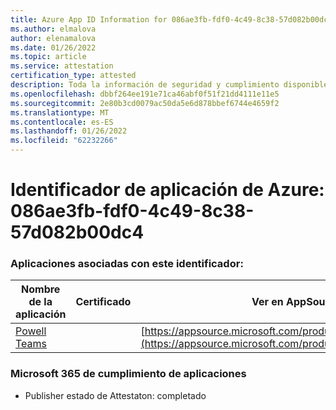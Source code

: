 ```yaml
---
title: Azure App ID Information for 086ae3fb-fdf0-4c49-8c38-57d082b00dc4
ms.author: elmalova
author: elenamalova
ms.date: 01/26/2022
ms.topic: article
ms.service: attestation
certification_type: attested
description: Toda la información de seguridad y cumplimiento disponible para 086ae3fb-fdf0-4c49-8c38-57d082b00dc4.
ms.openlocfilehash: dbbf264ee191e71ca46abf0f51f21dd4111e11e5
ms.sourcegitcommit: 2e80b3cd0079ac50da5e6d878bbef6744e4659f2
ms.translationtype: MT
ms.contentlocale: es-ES
ms.lasthandoff: 01/26/2022
ms.locfileid: "62232266"
---
```

# <a name="azure-app-id-086ae3fb-fdf0-4c49-8c38-57d082b00dc4"></a>Identificador de aplicación de Azure: 086ae3fb-fdf0-4c49-8c38-57d082b00dc4


### <a name="apps-associated-with-this-id"></a>Aplicaciones asociadas con este identificador:
| **Nombre de la aplicación** | **Certificado** | **Ver en AppSource** |
|--------------|---------------|-----------------------|
| [Powell Teams](https://docs.microsoft.com/microsoft-365-app-certification/forward/WA200001585) |  | [https://appsource.microsoft.com/product/office/WA200001585](https://appsource.microsoft.com/product/office/WA200001585) |

### <a name="microsoft-365-app-compliance-status"></a>Microsoft 365 de cumplimiento de aplicaciones
- Publisher estado de Attestaton: completado
